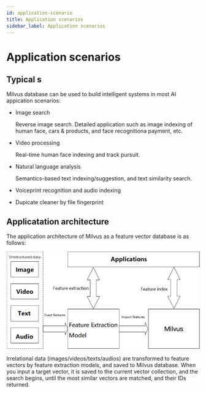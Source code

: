 ```yaml
---
id: application-scenario
title: Application scenarios
sidebar_label: Application scenarios
---
```


# Application scenarios

## Typical s

Milvus database can be used to build intelligent systems in most AI appication scenarios:

- Image search

  Reverse image search. Detailed application such as image indexing of human face, cars & products, and face recognitiona payment, etc.

- Video processing

  Real-time human face indexing and track pursuit. 

- Natural language analysis

  Semantics-based text indexing/suggestion, and text similarity search. 

- Voiceprint recognition and audio indexing 

- Dupicate cleaner by file fingerprint


## Applicatation architecture
The application architecture of Milvus as a feature vector database is as follows:

![MilvusTypicalUsage](assets/MilvusTypicalUsage_en.png)

Irrelational data (images/videos/texts/audios) are transformed to feature vectors by feature extraction models, and saved to Milvus database. When you input a target vector, it is saved  to the current vector collection, and the search begins, until the most similar vectors are matched, and their IDs returned. 

